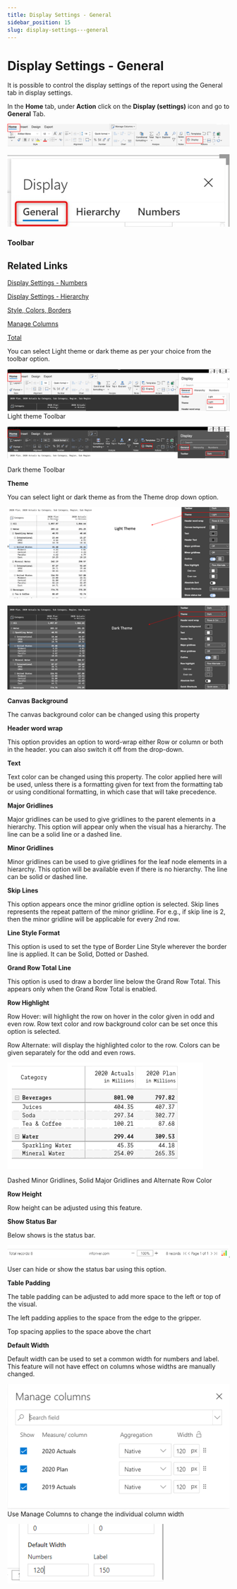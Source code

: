 ```yaml
---
title: Display Settings - General
sidebar_position: 15
slug: display-settings---general
---
```

# Display Settings - General

It is possible to control the display settings of the report using the General tab in display settings.

In the **Home** tab, under **Action** click on the **Display (settings)** icon and go to **General** Tab.

![Untitled](/img/Setting/General/general1.png)

![Genral tab.jpg](/img/Setting/General/general2.jpg)

### **Toolbar**

## Related Links

[Display Settings - Numbers](https://www.notion.so/Display-Settings-Numbers-75a4c2e462394aa0b778238bf36af1bc)

[Display Settings - Hierarchy](https://www.notion.so/Display-Settings-Hierarchy-3b103cd8025f4b5994049e6508020396)

[Style, Colors, Borders](https://www.notion.so/Style-Colors-Borders-01f324e80d53439e8e0e834939833e24)

[Manage Columns](https://www.notion.so/Manage-Columns-bdd18023402a4567b5dbf0fbea542c4c)

[Total](http://localhost:3000/build/Total)

You can select Light theme or dark theme as per your choice from the toolbar option. 

![Light theme Toolbar](/img/Setting/General/general3.png)
Light theme Toolbar

![Dark theme Toolbar](/img/Setting/General/general4.png)

Dark theme Toolbar

**Theme**

You can select light or dark theme as from the Theme drop down option. 

![Untitled](/img/Setting/General/general5.png)

![Untitled](/img/Setting/General/general6.png)

**Canvas Background**

The canvas background color can be changed using this property

**Header word wrap**

This option provides an option to word-wrap either Row or column or both in the header. you can also switch it off from the drop-down.

**Text**

Text color can be changed using this property. The color applied here will be used, unless there is a formatting given for text from the formatting tab or using conditional formatting, in which case that will take precedence.

**Major Gridlines**

Major gridlines can be used to give gridlines to the parent elements in a hierarchy. This option will appear only when the visual has a hierarchy. The line can be a solid line or a dashed line.

**Minor Gridlines**

Minor gridlines can be used to give gridlines for the leaf node elements in a hierarchy. This option will be available even if there is no hierarchy. The line can be solid or dashed line.

**Skip Lines**

This option appears once the minor gridline option is selected. Skip lines represents the repeat pattern of the minor gridline. For e.g., if skip line is 2, then the minor gridline will be applicable for every 2nd row.

**Line Style Format**

This option is used to set the type of Border Line Style wherever the border line is applied. It can be Solid, Dotted or Dashed.

**Grand Row Total** **Line** 

This option is used to draw a border line below the Grand Row Total. This appears only when the Grand Row Total is enabled.

**Row Highlight**

Row Hover: will highlight the row on hover in the color given in odd and even row. Row text color and row background color can be set once this option is selected.

Row Alternate: will display the highlighted color to the row. Colors can be given separately for the odd and even rows.

![Dashed Minor Gridlines, Solid Major Gridlines and Alternate Row Color ](/img/Setting/General/general7.png)

Dashed Minor Gridlines, Solid Major Gridlines and Alternate Row Color 

**Row Height**

Row height can be adjusted using this feature.

**Show Status Bar**

Below shows is the status bar.

![Untitled](/img/Setting/General/general8.png)

User can hide or show the status bar using this option.

**Table Padding**

The table padding can be adjusted to add more space to the left or top of the visual.

The left padding applies to the space from the edge to the gripper.

Top spacing applies to the space above the chart

**Default Width**

Default width can be used to set a common width for numbers and label. This feature will not have effect on columns whose widths are manually changed.

![Use Manage Columns to change the individual column width](/img/Setting/General/general9.png)
Use Manage Columns to change the individual column width

![Untitled](/img/Setting/General/general10.png)